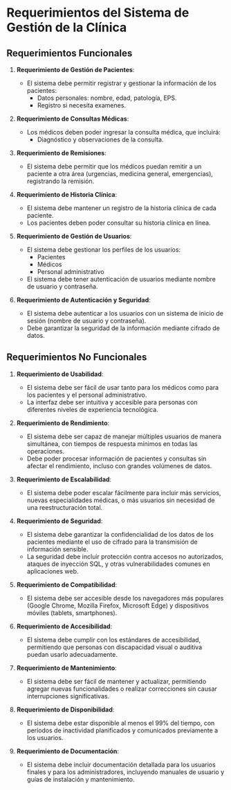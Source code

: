 # Requerimientos del Sistema de Gestión de la Clínica

## Requerimientos Funcionales

1. **Requerimiento de Gestión de Pacientes**:
   - El sistema debe permitir registrar y gestionar la información de los pacientes:
     - Datos personales: nombre, edad, patología, EPS.
     - Registro si necesita examenes.


2. **Requerimiento de Consultas Médicas**:
   - Los médicos deben poder ingresar la consulta médica, que incluirá:
     - Diagnóstico y observaciones de la consulta.

3. **Requerimiento de Remisiones**:
   - El sistema debe permitir que los médicos puedan remitir a un paciente a otra área (urgencias, medicina general, emergencias), registrando la remisión.


   
4. **Requerimiento de Historia Clínica**:
   - El sistema debe mantener un registro de la historia clínica de cada paciente.
   - Los pacientes deben poder consultar su historia clínica en línea.

5. **Requerimiento de Gestión de Usuarios**:
   - El sistema debe gestionar los perfiles de los usuarios:
     - Pacientes
     - Médicos
     - Personal administrativo
   - El sistema debe tener autenticación de usuarios mediante nombre de usuario y contraseña.

6. **Requerimiento de Autenticación y Seguridad**:
   - El sistema debe autenticar a los usuarios con un sistema de inicio de sesión (nombre de usuario y contraseña).
   - Debe garantizar la seguridad de la información mediante cifrado de datos.





## Requerimientos No Funcionales

1. **Requerimiento de Usabilidad**:
   - El sistema debe ser fácil de usar tanto para los médicos como para los pacientes y el personal administrativo.
   - La interfaz debe ser intuitiva y accesible para personas con diferentes niveles de experiencia tecnológica.

2. **Requerimiento de Rendimiento**:
   - El sistema debe ser capaz de manejar múltiples usuarios de manera simultánea, con tiempos de respuesta mínimos en todas las operaciones.
   - Debe poder procesar información de pacientes y consultas sin afectar el rendimiento, incluso con grandes volúmenes de datos.

3. **Requerimiento de Escalabilidad**:
   - El sistema debe poder escalar fácilmente para incluir más servicios, nuevas especialidades médicas, o más usuarios sin necesidad de una reestructuración total.

4. **Requerimiento de Seguridad**:
   - El sistema debe garantizar la confidencialidad de los datos de los pacientes mediante el uso de cifrado para la transmisión de información sensible.
   - La seguridad debe incluir protección contra accesos no autorizados, ataques de inyección SQL, y otras vulnerabilidades comunes en aplicaciones web.

5. **Requerimiento de Compatibilidad**:
   - El sistema debe ser accesible desde los navegadores más populares (Google Chrome, Mozilla Firefox, Microsoft Edge) y dispositivos móviles (tablets, smartphones).

6. **Requerimiento de Accesibilidad**:
   - El sistema debe cumplir con los estándares de accesibilidad, permitiendo que personas con discapacidad visual o auditiva puedan usarlo adecuadamente.


7. **Requerimiento de Mantenimiento**:
   - El sistema debe ser fácil de mantener y actualizar, permitiendo agregar nuevas funcionalidades o realizar correcciones sin causar interrupciones significativas.

8. **Requerimiento de Disponibilidad**:
   - El sistema debe estar disponible al menos el 99% del tiempo, con períodos de inactividad planificados y comunicados previamente a los usuarios.

9. **Requerimiento de Documentación**:
    - El sistema debe incluir documentación detallada para los usuarios finales y para los administradores, incluyendo manuales de usuario y guías de instalación y mantenimiento.

